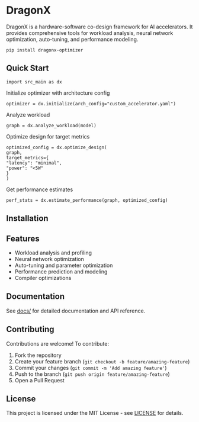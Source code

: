 # DragonX

DragonX is a hardware-software co-design framework for AI accelerators. It provides comprehensive tools for workload analysis, neural network optimization, auto-tuning, and performance modeling.

```
pip install dragonx-optimizer
```
## Quick Start


```
import src_main as dx
```
Initialize optimizer with architecture config
```
optimizer = dx.initialize(arch_config="custom_accelerator.yaml")
```
Analyze workload
```
graph = dx.analyze_workload(model)
```
Optimize design for target metrics
```
optimized_config = dx.optimize_design(
graph,
target_metrics={
"latency": "minimal",
"power": "<5W"
}
)
```
Get performance estimates
```
perf_stats = dx.estimate_performance(graph, optimized_config)
```
## Installation
## Features

- Workload analysis and profiling
- Neural network optimization
- Auto-tuning and parameter optimization  
- Performance prediction and modeling
- Compiler optimizations

## Documentation

See [docs/](docs/) for detailed documentation and API reference.

## Contributing

Contributions are welcome! To contribute:

1. Fork the repository
2. Create your feature branch (`git checkout -b feature/amazing-feature`)
3. Commit your changes (`git commit -m 'Add amazing feature'`)
4. Push to the branch (`git push origin feature/amazing-feature`)
5. Open a Pull Request

## License

This project is licensed under the MIT License - see [LICENSE](LICENSE) for details.



